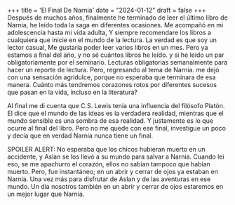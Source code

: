 +++
title = 'El Final De Narnia'
date = "2024-01-12"
draft = false
+++
Después de muchos años, finalmente he terminado de leer el último libro de Narnia, he leído toda la saga en diferentes ocasiones. Me acompañó en mi adolescencia hasta mi vida adulta, Y siempre recomendare los libros a cualquiera que inicie en el mundo de la lectura. La verdad es que soy un lector casual, Me gustaría poder leer varios libros en un mes. Pero ya estamos a final del año, y no sé cuántos libros he leído. y sì he leído un par obligatoriamente por el seminario. Lecturas obligatorias semanalmente para hacer un reporte de lectura. Pero, regresando al tema de Narnia. me dejó con una sensación agridulce, porque no esperaba que terminara de esa manera. Cuánto más tendremos corazones rotos por diferentes sucesos que pasan en la vida, incluso en la literatura? 

Al final me di cuenta que C.S. Lewis tenía una influencia del filósofo Platón. El dice que el mundo de las ideas es la verdadera realidad, mientras que el mundo sensible es una sombra de esa realidad. Y justamente es lo que ocurre al final del libro. Pero no me quede con ese final, investigue un poco y decía que en verdad Narnia nunca tiene un final. 

SPOILER ALERT: No esperaba que los chicos hubieran muerto en un accidente, y Aslan se los llevó a su mundo para salvar a Narnia. Cuando lei eso, se me apachurro el corazón, ellos no sabían tampoco que habían muerto. Pero, fue instantáneo; en un abrir y cerrar de ojos ya estaban en Narnia. Una vez más para disfrutar de Aslan y de las aventuras en ese mundo. Un día nosotros también en un abrir y cerrar de ojos estaremos en un mejor lugar que Narnia. 
